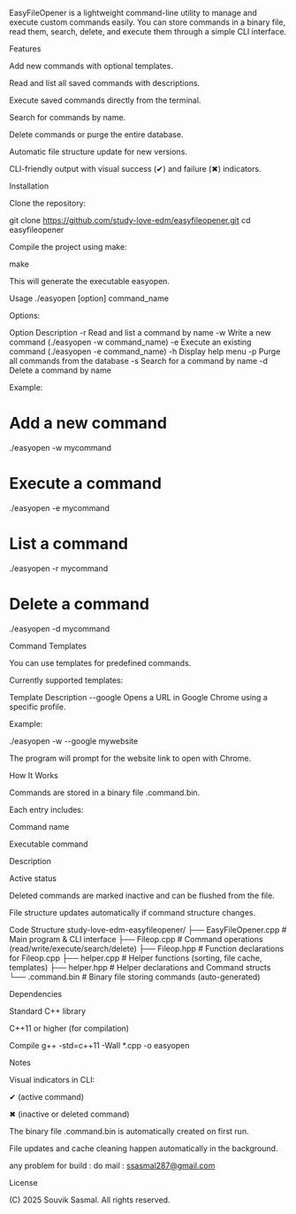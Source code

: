 EasyFileOpener is a lightweight command-line utility to manage and execute custom commands easily. You can store commands in a binary file, read them, search, delete, and execute them through a simple CLI interface.

Features

Add new commands with optional templates.

Read and list all saved commands with descriptions.

Execute saved commands directly from the terminal.

Search for commands by name.

Delete commands or purge the entire database.

Automatic file structure update for new versions.

CLI-friendly output with visual success (✔) and failure (✖) indicators.

Installation

Clone the repository:

git clone https://github.com/study-love-edm/easyfileopener.git
cd easyfileopener


Compile the project using make:

make


This will generate the executable easyopen.

Usage
./easyopen [option] command_name


Options:

Option	Description
-r	Read and list a command by name
-w	Write a new command (./easyopen -w command_name)
-e	Execute an existing command (./easyopen -e command_name)
-h	Display help menu
-p	Purge all commands from the database
-s	Search for a command by name
-d	Delete a command by name

Example:

# Add a new command
./easyopen -w mycommand

# Execute a command
./easyopen -e mycommand

# List a command
./easyopen -r mycommand

# Delete a command
./easyopen -d mycommand

Command Templates

You can use templates for predefined commands.

Currently supported templates:

Template	Description
--google	Opens a URL in Google Chrome using a specific profile.

Example:

./easyopen -w --google mywebsite


The program will prompt for the website link to open with Chrome.

How It Works

Commands are stored in a binary file .command.bin.

Each entry includes:

Command name

Executable command

Description

Active status

Deleted commands are marked inactive and can be flushed from the file.

File structure updates automatically if command structure changes.

Code Structure
study-love-edm-easyfileopener/
├── EasyFileOpener.cpp   # Main program & CLI interface
├── Fileop.cpp           # Command operations (read/write/execute/search/delete)
├── Fileop.hpp           # Function declarations for Fileop.cpp
├── helper.cpp           # Helper functions (sorting, file cache, templates)
├── helper.hpp           # Helper declarations and Command structs
└── .command.bin         # Binary file storing commands (auto-generated)

Dependencies

Standard C++ library

C++11 or higher (for compilation)

Compile
g++ -std=c++11 -Wall *.cpp -o easyopen

Notes

Visual indicators in CLI:

✔ (active command)

✖ (inactive or deleted command)

The binary file .command.bin is automatically created on first run.

File updates and cache cleaning happen automatically in the background.

any problem for build : do mail : ssasmal287@gmail.com


License

(C) 2025 Souvik Sasmal. All rights reserved.
